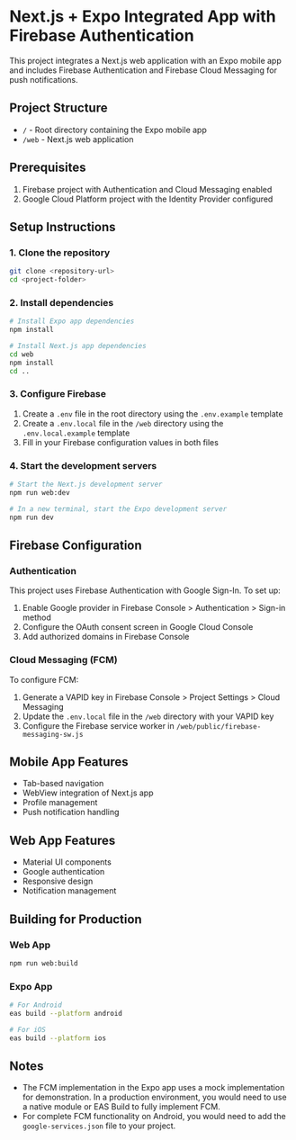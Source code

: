 # Next.js + Expo Integrated App with Firebase Authentication

This project integrates a Next.js web application with an Expo mobile app and includes Firebase Authentication and Firebase Cloud Messaging for push notifications.

## Project Structure

- `/` - Root directory containing the Expo mobile app
- `/web` - Next.js web application

## Prerequisites

1. Firebase project with Authentication and Cloud Messaging enabled
2. Google Cloud Platform project with the Identity Provider configured

## Setup Instructions

### 1. Clone the repository

```bash
git clone <repository-url>
cd <project-folder>
```

### 2. Install dependencies

```bash
# Install Expo app dependencies
npm install

# Install Next.js app dependencies
cd web
npm install
cd ..
```

### 3. Configure Firebase

1. Create a `.env` file in the root directory using the `.env.example` template
2. Create a `.env.local` file in the `/web` directory using the `.env.local.example` template
3. Fill in your Firebase configuration values in both files

### 4. Start the development servers

```bash
# Start the Next.js development server
npm run web:dev

# In a new terminal, start the Expo development server
npm run dev
```

## Firebase Configuration

### Authentication

This project uses Firebase Authentication with Google Sign-In. To set up:

1. Enable Google provider in Firebase Console > Authentication > Sign-in method
2. Configure the OAuth consent screen in Google Cloud Console
3. Add authorized domains in Firebase Console

### Cloud Messaging (FCM)

To configure FCM:

1. Generate a VAPID key in Firebase Console > Project Settings > Cloud Messaging
2. Update the `.env.local` file in the `/web` directory with your VAPID key
3. Configure the Firebase service worker in `/web/public/firebase-messaging-sw.js`

## Mobile App Features

- Tab-based navigation
- WebView integration of Next.js app
- Profile management
- Push notification handling

## Web App Features

- Material UI components
- Google authentication
- Responsive design
- Notification management

## Building for Production

### Web App

```bash
npm run web:build
```

### Expo App

```bash
# For Android
eas build --platform android

# For iOS
eas build --platform ios
```

## Notes

- The FCM implementation in the Expo app uses a mock implementation for demonstration. In a production environment, you would need to use a native module or EAS Build to fully implement FCM.
- For complete FCM functionality on Android, you would need to add the `google-services.json` file to your project.